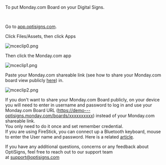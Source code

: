 <p>To put Monday.com Board on your Digital Signs.</p>
<p> </p>
<p>Go to <a href="https://app.optisigns.com/" target="_blank" rel="noopener noreferrer">app.optisigns.com</a>.</p>
<p>Click Files/Assets, then click Apps</p>
<p><img src="https://support.optisigns.com/hc/article_attachments/25996689524627" alt="mceclip0.png"></p>
<p>Then click the Monday.com app</p>
<p><img src="https://support.optisigns.com/hc/article_attachments/11032706839571" alt="mceclip1.png"></p>
<p>Paste your Monday.com shareable link (see how to share your Monday.com board view publicly <a href="https://support.monday.com/hc/en-us/articles/360009695080-How-to-share-a-board-view-publicly" target="_blank" rel="noopener noreferrer">here</a>) in. </p>
<p><img src="https://support.optisigns.com/hc/article_attachments/11032883628051" alt="mceclip2.png"></p>
<p>If you don't want to share your Monday.com Board publicly, on your device you will need to enter in username and password to log in and use your Monday.com Board URL (<a href="https://phu-nguyen---optisigns.monday.com/boards/3484532624">https://demo---optisigns.monday.com/boards/xxxxxxxxxx</a>) instead of your Monday.com shareable link.<br>You only need to do it once and set remember credential.<br>If you are using FireStick, you can connect up a Bluetooth keyboard, mouse to enter the User name and password. Here is a related <a href="https://support.optisigns.com/hc/en-us/articles/360037391854-How-to-display-content-inside-websites-that-require-login-" target="_self">article</a>.</p>
<p>If you have any additional questions, concerns or any feedback about OptiSigns, feel free to reach out to our support team at <a href="mailto:support@optisigns.com" target="_self">support@optisigns.com</a></p>